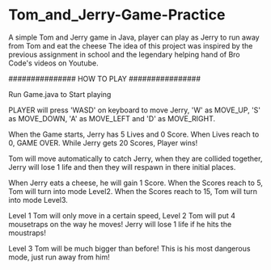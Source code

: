 # Tom_and_Jerry-Game-Practice
A simple Tom and Jerry game in Java, player can play as Jerry to run away from Tom and eat the cheese
The idea of this project was inspired by the previous assignment in school and the legendary helping hand of Bro Code's videos on Youtube.

############### HOW TO PLAY ################

Run Game.java to Start playing

PLAYER will press 'WASD' on keyboard to move Jerry, 'W' as MOVE_UP, 'S' as MOVE_DOWN, 'A' as MOVE_LEFT and 'D' as MOVE_RIGHT.

When the Game starts, Jerry has 5 Lives and 0 Score. When Lives reach to 0, GAME OVER. While Jerry gets 20 Scores, Player wins! 

Tom will move automatically to catch Jerry, when they are collided together, Jerry will lose 1 life and then they will respawn in there initial places.

When Jerry eats a cheese, he will gain 1 Score. When the Scores reach to 5, Tom will turn into mode Level2. When the Scores reach to 15, Tom will turn into mode Level3. 

Level 1 Tom will only move in a certain speed, Level 2 Tom will put 4 mousetraps on the way he moves! Jerry will lose 1 life if he hits the moustraps!

Level 3 Tom will be much bigger than before! This is his most dangerous mode, just run away from him!

